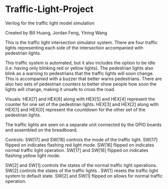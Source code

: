 # Traffic-Light-Project
Verilog for the traffic light model simulation

Created by Bill Huang, Jordan Feng, Yining Wang

This is the traffic light intersection simulator system. There are four traffic lights representing each side of the intersection accompanied with pedestrian lights.

This traffic system is automated, but it also includes the option to be idle (i.e. having only blinking red or yellow lights). The pedestrian lights also blink as a warning to pedestrians that the traffic lights will soon change. This is accompanied with a buzzer that better warns pedestrians. There are also two sets of pedestrian counters to better show people how soon the lights will change, making it unsafe to cross the road.

Visuals:
	HEX[7] and HEX[6] along with HEX[5] and HEX[4] represent the counter for one set of the pedestrian lights. 
	HEX[3] and HEX[2] along with HEX[1] and HEX[0] represent the countdown for the other set of the pedestrian lights.

The traffic lights are seen on a separate unit connected by the GPIO boards and assembled on the breadboard.



Controls:
SW[17] and SW[16] controls the mode of the traffic light.
	SW[17] flipped on indicates flashing red light mode.
	SW[16] flipped on indicates normal traffic light operation.
	SW[17] and SW[16] flipped on indicates flashing yellow light mode.

SW[2] and SW[1] controls the states of the normal traffic light operations.
	SW[2] controls the states of the traffic lights .
	SW[1] resets the traffic light system to default state.
	SW[2] and SW[1] flipped on allows for normal traffic operation.

